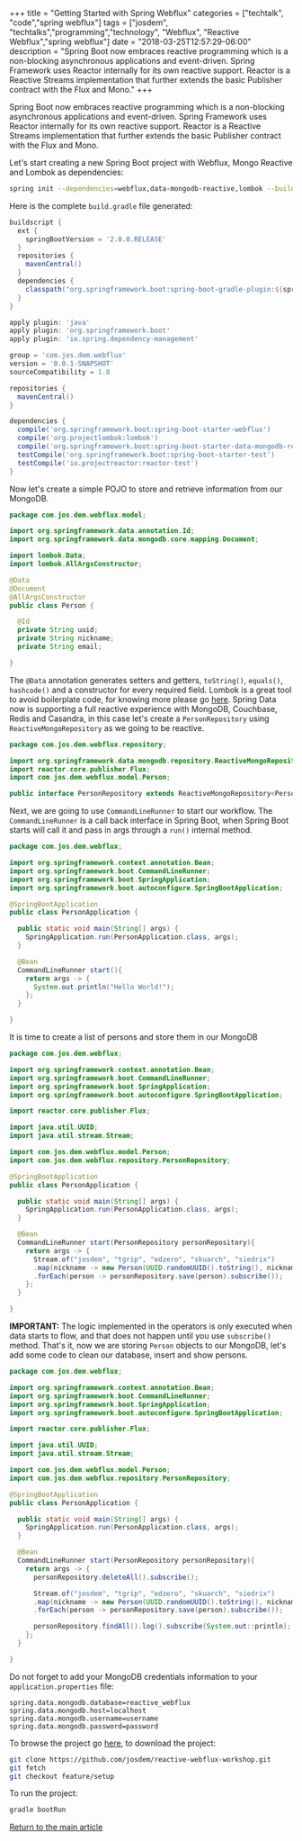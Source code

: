 +++
title = "Getting Started with Spring Webflux"
categories = ["techtalk", "code","spring webflux"]
tags = ["josdem", "techtalks","programming","technology", "Webflux", "Reactive Webflux","spring webflux"]
date = "2018-03-25T12:57:29-06:00"
description = "Spring Boot now embraces reactive programming which is a non-blocking asynchronous applications and event-driven. Spring Framework uses Reactor internally for its own reactive support. Reactor is a Reactive Streams implementation that further extends the basic Publisher contract with the Flux and Mono."
+++

Spring Boot now embraces reactive programming which is a non-blocking asynchronous applications and event-driven. Spring Framework uses Reactor internally for its own reactive support. Reactor is a Reactive Streams implementation that further extends the basic Publisher contract with the Flux and Mono.

Let's start creating a new Spring Boot project with Webflux, Mongo Reactive and Lombok as dependencies:

```bash
spring init --dependencies=webflux,data-mongodb-reactive,lombok --build=gradle --language=java reactive-webflux-workshop
```

Here is the complete `build.gradle` file generated:

```groovy
buildscript {
  ext {
    springBootVersion = '2.0.0.RELEASE'
  }
  repositories {
    mavenCentral()
  }
  dependencies {
    classpath("org.springframework.boot:spring-boot-gradle-plugin:${springBootVersion}")
  }
}

apply plugin: 'java'
apply plugin: 'org.springframework.boot'
apply plugin: 'io.spring.dependency-management'

group = 'com.jos.dem.webflux'
version = '0.0.1-SNAPSHOT'
sourceCompatibility = 1.8

repositories {
  mavenCentral()
}

dependencies {
  compile('org.springframework.boot:spring-boot-starter-webflux')
  compile('org.projectlombok:lombok')
  compile('org.springframework.boot:spring-boot-starter-data-mongodb-reactive')
  testCompile('org.springframework.boot:spring-boot-starter-test')
  testCompile('io.projectreactor:reactor-test')
}
```

Now let's create a simple POJO to store and retrieve information from our MongoDB.

```java
package com.jos.dem.webflux.model;

import org.springframework.data.annotation.Id;
import org.springframework.data.mongodb.core.mapping.Document;

import lombok.Data;
import lombok.AllArgsConstructor;

@Data
@Document
@AllArgsConstructor
public class Person {

  @Id
  private String uuid;
  private String nickname;
  private String email;

}
```

The `@Data` annotation generates setters and getters, `toString()`, `equals()`, `hashcode()` and a constructor for every required field. Lombok is a great tool to avoid boilerplate code, for knowing more please go [here](https://projectlombok.org/). Spring Data now is supporting a full reactive experience with MongoDB, Couchbase, Redis and Casandra, in this case let's create a `PersonRepository` using `ReactiveMongoRepository` as we going to be reactive.

```java
package com.jos.dem.webflux.repository;

import org.springframework.data.mongodb.repository.ReactiveMongoRepository;
import reactor.core.publisher.Flux;
import com.jos.dem.webflux.model.Person;

public interface PersonRepository extends ReactiveMongoRepository<Person, String> {}
```

Next, we are going to use `CommandLineRunner` to start our workflow. The `CommandLineRunner` is a call back interface in Spring Boot, when Spring Boot starts will call it and pass in args through a `run()` internal method.

```java
package com.jos.dem.webflux;

import org.springframework.context.annotation.Bean;
import org.springframework.boot.CommandLineRunner;
import org.springframework.boot.SpringApplication;
import org.springframework.boot.autoconfigure.SpringBootApplication;

@SpringBootApplication
public class PersonApplication {

  public static void main(String[] args) {
    SpringApplication.run(PersonApplication.class, args);
  }

  @Bean
  CommandLineRunner start(){
    return args -> {
      System.out.println("Hello World!");
    };
  }

}
```

It is time to create a list of persons and store them in our MongoDB

```java
package com.jos.dem.webflux;

import org.springframework.context.annotation.Bean;
import org.springframework.boot.CommandLineRunner;
import org.springframework.boot.SpringApplication;
import org.springframework.boot.autoconfigure.SpringBootApplication;

import reactor.core.publisher.Flux;

import java.util.UUID;
import java.util.stream.Stream;

import com.jos.dem.webflux.model.Person;
import com.jos.dem.webflux.repository.PersonRepository;

@SpringBootApplication
public class PersonApplication {

  public static void main(String[] args) {
    SpringApplication.run(PersonApplication.class, args);
  }

  @Bean
  CommandLineRunner start(PersonRepository personRepository){
    return args -> {
      Stream.of("josdem", "tgrip", "edzero", "skuarch", "siedrix")
      .map(nickname -> new Person(UUID.randomUUID().toString(), nickname, nickname + "@email.com"))
      .forEach(person -> personRepository.save(person).subscribe());
    };
  }

}
```

**IMPORTANT:** The logic implemented in the operators is only executed when data starts to flow, and that does not happen until you use `subscribe()` method. That's it, now we are storing `Person` objects to our MongoDB, let's add some code to clean our database, insert and show persons.

```java
package com.jos.dem.webflux;

import org.springframework.context.annotation.Bean;
import org.springframework.boot.CommandLineRunner;
import org.springframework.boot.SpringApplication;
import org.springframework.boot.autoconfigure.SpringBootApplication;

import reactor.core.publisher.Flux;

import java.util.UUID;
import java.util.stream.Stream;

import com.jos.dem.webflux.model.Person;
import com.jos.dem.webflux.repository.PersonRepository;

@SpringBootApplication
public class PersonApplication {

  public static void main(String[] args) {
    SpringApplication.run(PersonApplication.class, args);
  }

  @Bean
  CommandLineRunner start(PersonRepository personRepository){
    return args -> {
      personRepository.deleteAll().subscribe();

      Stream.of("josdem", "tgrip", "edzero", "skuarch", "siedrix")
      .map(nickname -> new Person(UUID.randomUUID().toString(), nickname, nickname + "@email.com"))
      .forEach(person -> personRepository.save(person).subscribe());

      personRepository.findAll().log().subscribe(System.out::println);
    };
  }

}
```

Do not forget to add your MongoDB credentials information to your `application.properties` file:

```properties
spring.data.mongodb.database=reactive_webflux
spring.data.mongodb.host=localhost
spring.data.mongodb.username=username
spring.data.mongodb.password=password
```

To browse the project go [here](https://github.com/josdem/reactive-webflux-workshop), to download the project:

```bash
git clone https://github.com/josdem/reactive-webflux-workshop.git
git fetch
git checkout feature/setup
```

To run the project:

```bash
gradle bootRun
```


[Return to the main article](/techtalk/spring#Spring_Boot)
